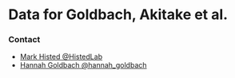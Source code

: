 # Data for Goldbach, Akitake et al.

### Contact

- [Mark Histed @HistedLab](https://twitter.com/HistedLab)
- [Hannah Goldbach @hannah_goldbach](https://twitter.com/hannah_goldbach)

